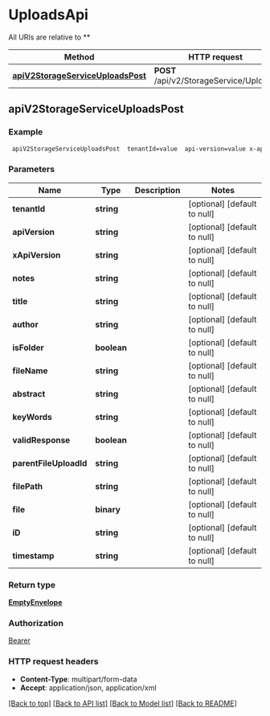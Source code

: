 # UploadsApi

All URIs are relative to **

Method | HTTP request | Description
------------- | ------------- | -------------
[**apiV2StorageServiceUploadsPost**](UploadsApi.md#apiV2StorageServiceUploadsPost) | **POST** /api/v2/StorageService/Uploads | 



## apiV2StorageServiceUploadsPost



### Example

```bash
 apiV2StorageServiceUploadsPost  tenantId=value  api-version=value x-api-version:value
```

### Parameters


Name | Type | Description  | Notes
------------- | ------------- | ------------- | -------------
 **tenantId** | **string** |  | [optional] [default to null]
 **apiVersion** | **string** |  | [optional] [default to null]
 **xApiVersion** | **string** |  | [optional] [default to null]
 **notes** | **string** |  | [optional] [default to null]
 **title** | **string** |  | [optional] [default to null]
 **author** | **string** |  | [optional] [default to null]
 **isFolder** | **boolean** |  | [optional] [default to null]
 **fileName** | **string** |  | [optional] [default to null]
 **abstract** | **string** |  | [optional] [default to null]
 **keyWords** | **string** |  | [optional] [default to null]
 **validResponse** | **boolean** |  | [optional] [default to null]
 **parentFileUploadId** | **string** |  | [optional] [default to null]
 **filePath** | **string** |  | [optional] [default to null]
 **file** | **binary** |  | [optional] [default to null]
 **iD** | **string** |  | [optional] [default to null]
 **timestamp** | **string** |  | [optional] [default to null]

### Return type

[**EmptyEnvelope**](EmptyEnvelope.md)

### Authorization

[Bearer](../README.md#Bearer)

### HTTP request headers

- **Content-Type**: multipart/form-data
- **Accept**: application/json, application/xml

[[Back to top]](#) [[Back to API list]](../README.md#documentation-for-api-endpoints) [[Back to Model list]](../README.md#documentation-for-models) [[Back to README]](../README.md)

